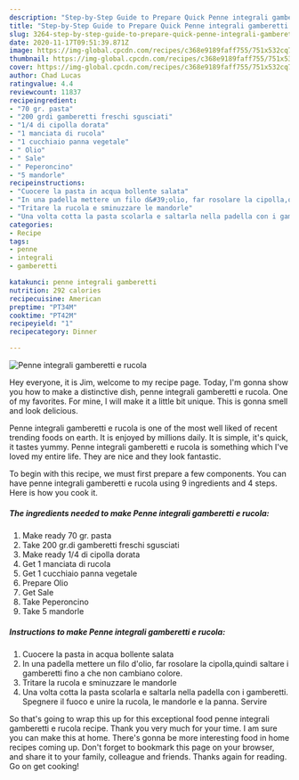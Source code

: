 ```yaml
---
description: "Step-by-Step Guide to Prepare Quick Penne integrali gamberetti e rucola"
title: "Step-by-Step Guide to Prepare Quick Penne integrali gamberetti e rucola"
slug: 3264-step-by-step-guide-to-prepare-quick-penne-integrali-gamberetti-e-rucola
date: 2020-11-17T09:51:39.871Z
image: https://img-global.cpcdn.com/recipes/c368e9189faff755/751x532cq70/penne-integrali-gamberetti-e-rucola-recipe-main-photo.jpg
thumbnail: https://img-global.cpcdn.com/recipes/c368e9189faff755/751x532cq70/penne-integrali-gamberetti-e-rucola-recipe-main-photo.jpg
cover: https://img-global.cpcdn.com/recipes/c368e9189faff755/751x532cq70/penne-integrali-gamberetti-e-rucola-recipe-main-photo.jpg
author: Chad Lucas
ratingvalue: 4.4
reviewcount: 11837
recipeingredient:
- "70 gr. pasta"
- "200 grdi gamberetti freschi sgusciati"
- "1/4 di cipolla dorata"
- "1 manciata di rucola"
- "1 cucchiaio panna vegetale"
- " Olio"
- " Sale"
- " Peperoncino"
- "5 mandorle"
recipeinstructions:
- "Cuocere la pasta in acqua bollente salata"
- "In una padella mettere un filo d&#39;olio, far rosolare la cipolla,quindi saltare i gamberetti fino a che non cambiano colore."
- "Tritare la rucola e sminuzzare le mandorle"
- "Una volta cotta la pasta scolarla e saltarla nella padella con i gamberetti. Spegnere il fuoco e unire la rucola, le mandorle e la panna. Servire"
categories:
- Recipe
tags:
- penne
- integrali
- gamberetti

katakunci: penne integrali gamberetti 
nutrition: 292 calories
recipecuisine: American
preptime: "PT34M"
cooktime: "PT42M"
recipeyield: "1"
recipecategory: Dinner

---
```



![Penne integrali gamberetti e rucola](https://img-global.cpcdn.com/recipes/c368e9189faff755/751x532cq70/penne-integrali-gamberetti-e-rucola-recipe-main-photo.jpg)

Hey everyone, it is Jim, welcome to my recipe page. Today, I'm gonna show you how to make a distinctive dish, penne integrali gamberetti e rucola. One of my favorites. For mine, I will make it a little bit unique. This is gonna smell and look delicious.

Penne integrali gamberetti e rucola is one of the most well liked of recent trending foods on earth. It is enjoyed by millions daily. It is simple, it's quick, it tastes yummy. Penne integrali gamberetti e rucola is something which I've loved my entire life. They are nice and they look fantastic.




To begin with this recipe, we must first prepare a few components. You can have penne integrali gamberetti e rucola using 9 ingredients and 4 steps. Here is how you cook it.

<!--inarticleads1-->

##### The ingredients needed to make Penne integrali gamberetti e rucola:

1. Make ready 70 gr. pasta
1. Take 200 gr.di gamberetti freschi sgusciati
1. Make ready 1/4 di cipolla dorata
1. Get 1 manciata di rucola
1. Get 1 cucchiaio panna vegetale
1. Prepare  Olio
1. Get  Sale
1. Take  Peperoncino
1. Take 5 mandorle




<!--inarticleads2-->

##### Instructions to make Penne integrali gamberetti e rucola:

1. Cuocere la pasta in acqua bollente salata
1. In una padella mettere un filo d&#39;olio, far rosolare la cipolla,quindi saltare i gamberetti fino a che non cambiano colore.
1. Tritare la rucola e sminuzzare le mandorle
1. Una volta cotta la pasta scolarla e saltarla nella padella con i gamberetti. Spegnere il fuoco e unire la rucola, le mandorle e la panna. Servire




So that's going to wrap this up for this exceptional food penne integrali gamberetti e rucola recipe. Thank you very much for your time. I am sure you can make this at home. There's gonna be more interesting food in home recipes coming up. Don't forget to bookmark this page on your browser, and share it to your family, colleague and friends. Thanks again for reading. Go on get cooking!
